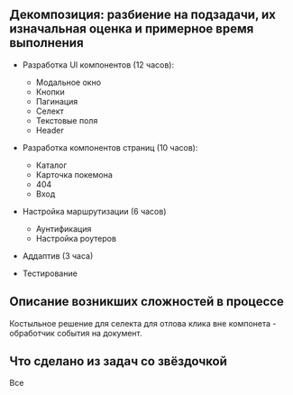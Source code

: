 ## Декомпозиция: разбиение на подзадачи, их изначальная оценка и примерное время выполнения

- Разработка UI компонентов (12 часов):
  - Модальное окно
  - Кнопки
  - Пагинация
  - Селект
  - Текстовые поля
  - Header

- Разработка компонентов страниц (10 часов):
  - Каталог
  - Карточка покемона
  - 404
  - Вход

- Настройка маршрутизации (6 часов)
  - Аунтификация
  - Настройка роутеров

- Аддаптив (3 часа)

- Тестирование

## Описание возникших сложностей в процессе
Костыльное решение для селекта для отлова клика вне компонета - обработчик события на документ.
## Что сделано из задач со звёздочкой
Все

